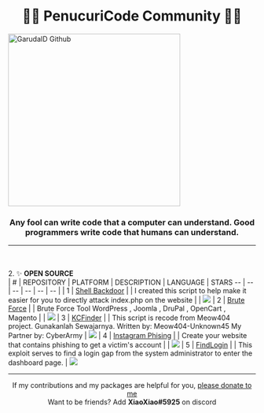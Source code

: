 <h1 align='center'>👩‍💻 PenucuriCode Community 👩‍💻</h1>

<a href="https://kaixin.my.id" target="_blank"> <img src="https://cdn.discordapp.com/attachments/907202627329220618/1061458880456040468/logo.jpg" height="350" alt="GarudaID Github"/></a>

<h3 align='center'>Any fool can write code that a computer can understand. Good programmers write code that humans can understand.</h3>
<hr>

<br><br>2.  ✨ **OPEN SOURCE**<br>
| # | REPOSITORY | PLATFORM | DESCRIPTION | LANGUAGE | STARS
-- | -- | -- | -- | -- | -- |
| 1 | [Shell Backdoor](https://github.com/pencuricode/shell-backdoor) |  | I created this script to help make it easier for you to directly attack index.php on the website |  | ![](https://img.shields.io/github/stars/pencuricode/shell-backdoor)
| 2 | [Brute Force](https://github.com/pencuricode/bprute) |  | Brute Force Tool WordPress , Joomla , DruPal , OpenCart , Magento |  | ![](https://img.shields.io/github/stars/pencuricode/bprute)
| 3 | [KCFinder](https://github.com/pencuricode/kcfinder)  |  | This script is recode from Meow404 project. Gunakanlah Sewajarnya. Written by: Meow404-Unknown45 My Partner by: CyberArmy |  ![](https://img.shields.io/github/stars/pencuricode/kcfinder)
| 4 | [Instagram Phising](https://github.com/GarudaID/ig-phising) |  | Create your website that contains phishing to get a victim's account  |  | ![](https://img.shields.io/github/stars/linuxeuphony/linux-desktop-environment-tool-cli)
| 5 | [FindLogin](https://github.com/pencuricode/findlogin)  |  | This exploit serves to find a login gap from the system administrator to enter the dashboard page. |  ![](https://img.shields.io/github/stars/pencuricode/findlogin)

<hr>
<p align="center">
If my contributions and my packages are helpful for you, <a href="https://www.paypal.com/paypalme/syahniarb">please donate to me</a><br>
Want to be friends? Add <b>XiaoXiao#5925</b> on discord<br></p>
<br>
